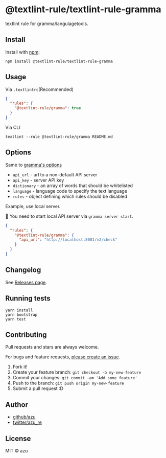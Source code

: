 # @textlint-rule/textlint-rule-gramma

textlint rule for gramma/langulagetools.

## Install

Install with [npm](https://www.npmjs.com/):

    npm install @textlint-rule/textlint-rule-gramma

## Usage

Via `.textlintrc`(Recommended)

```json
{
  "rules": {
    "@textlint-rule/gramma": true
  }
}
```

Via CLI

```
textlint --rule @textlint-rule/gramma README.md
```

## Options

Same to [gramma's options](https://github.com/caderek/gramma#check-method)

- `api_url` - url to a non-default API server
- `api_key` - server API key
- `dictionary` - an array of words that should be whitelisted
- `language` - language code to specify the text language
- `rules` - object defining which rules should be disabled

Example, use local server.

:memo: You need to start local API server via `gramma server start`.

```json
{
  "rules": {
    "@textlint-rule/gramma": {
      "api_url": "http://localhost:8081/v2/check"
    }
  }
}
```

## Changelog

See [Releases page](https://github.com/textlint-rule/textlint-rule-gramma/releases).

## Running tests

    yarn install
    yarn bootstrap
    yarn test

## Contributing

Pull requests and stars are always welcome.

For bugs and feature requests, [please create an issue](https://github.com/textlint-rule/textlint-rule-gramma/issues).

1. Fork it!
2. Create your feature branch: `git checkout -b my-new-feature`
3. Commit your changes: `git commit -am 'Add some feature'`
4. Push to the branch: `git push origin my-new-feature`
5. Submit a pull request :D

## Author

- [github/azu](https://github.com/azu)
- [twitter/azu_re](https://twitter.com/azu_re)

## License

MIT © azu
